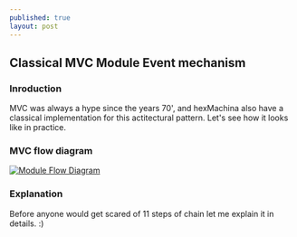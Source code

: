 ```yaml
---
published: true
layout: post
---
```

## Classical MVC Module Event mechanism


### Inroduction
MVC was always a hype since the years 70', and hexMachina also have a classical implementation for this actitectural pattern. Let's see how it looks like in practice.

### MVC flow diagram
[![Module Flow Diagram](/images/hexMachina_Module_Flow_Diagram.png)](/images/hexMachina_Module_Flow_Diagram.png)

### Explanation
Before anyone would get scared of 11 steps of chain let me explain it in details. :)
